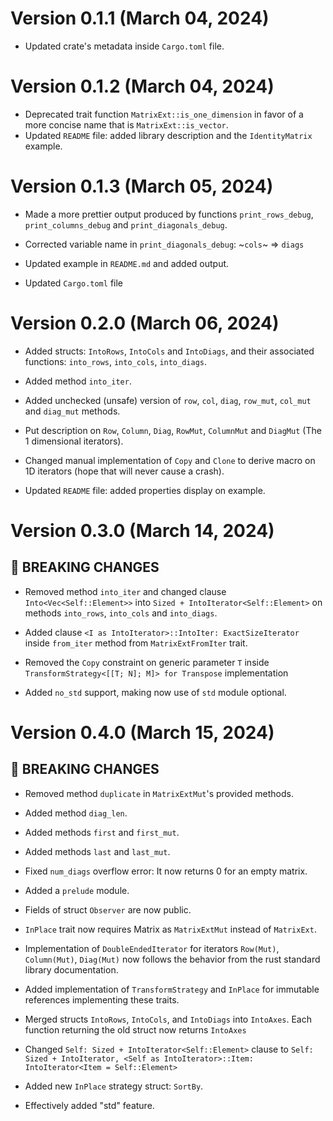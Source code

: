 # Version 0.1.1 (March 04, 2024)

* Updated crate's metadata inside `Cargo.toml` file.

# Version 0.1.2 (March 04, 2024)

* Deprecated trait function `MatrixExt::is_one_dimension` in favor of a more concise name that is `MatrixExt::is_vector`.
* Updated `README` file: added library description and the `IdentityMatrix` example.

# Version 0.1.3 (March 05, 2024)

* Made a more prettier output produced by functions `print_rows_debug`, `print_columns_debug` and `print_diagonals_debug`.

* Corrected variable name in `print_diagonals_debug`: ~`cols`~ => `diags`

* Updated example in `README.md` and added output.

* Updated `Cargo.toml` file


# Version 0.2.0 (March 06, 2024)

* Added structs: `IntoRows`, `IntoCols` and `IntoDiags`, and their associated functions: `into_rows`, `into_cols`, `into_diags`.

* Added method `into_iter`.

* Added unchecked (unsafe) version of `row`, `col`, `diag`, `row_mut`, `col_mut` and `diag_mut` methods.

* Put description on `Row`, `Column`, `Diag`, `RowMut`, `ColumnMut` and `DiagMut` (The 1 dimensional iterators).

* Changed manual implementation of `Copy` and `Clone` to derive macro on 1D iterators (hope that will never cause a crash).

* Updated `README` file: added properties display on example.


# Version 0.3.0 (March 14, 2024) 

## 🚨 **BREAKING CHANGES**

* Removed method `into_iter` and changed clause `Into<Vec<Self::Element>>` into `Sized + IntoIterator<Self::Element>` on methods `into_rows`, `into_cols` and `into_diags`.

* Added clause `<I as IntoIterator>::IntoIter: ExactSizeIterator` inside `from_iter` method from `MatrixExtFromIter` trait.

* Removed the `Copy` constraint on generic parameter `T` inside `TransformStrategy<[[T; N]; M]> for Transpose` implementation

* Added `no_std` support, making now use of `std` module optional.


# Version 0.4.0 (March 15, 2024) 

## 🚨 **BREAKING CHANGES**

* Removed method `duplicate` in `MatrixExtMut`'s provided methods.

* Added method `diag_len`.

* Added methods `first` and `first_mut`.

* Added methods `last` and `last_mut`.

* Fixed `num_diags` overflow error: It now returns 0 for an empty matrix.

* Added a `prelude` module.

* Fields of struct `Observer` are now public.

* `InPlace` trait now requires Matrix as `MatrixExtMut` instead of `MatrixExt`.

* Implementation of `DoubleEndedIterator` for iterators `Row(Mut)`, `Column(Mut)`, `Diag(Mut)` now follows the behavior from the rust standard library documentation.

* Added implementation of `TransformStrategy` and `InPlace` for immutable references implementing these traits.

* Merged structs `IntoRows`, `IntoCols`, and `IntoDiags` into `IntoAxes`. Each function returning the old struct now returns `IntoAxes`

* Changed `Self: Sized + IntoIterator<Self::Element>` clause to `Self: Sized + IntoIterator, <Self as IntoIterator>::Item: IntoIterator<Item = Self::Element>` 

* Added new `InPlace` strategy struct: `SortBy`.

* Effectively added "std" feature.
